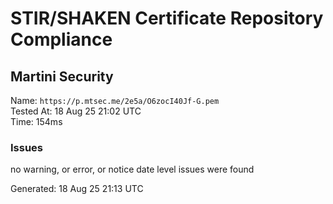 # STIR/SHAKEN Certificate Repository Compliance

## Martini Security

Name: `https://p.mtsec.me/2e5a/O6zocI40Jf-G.pem`\
Tested At: 18 Aug 25 21:02 UTC\
Time: 154ms

### Issues

no warning, or error, or notice date level issues were found

Generated: 18 Aug 25 21:13 UTC